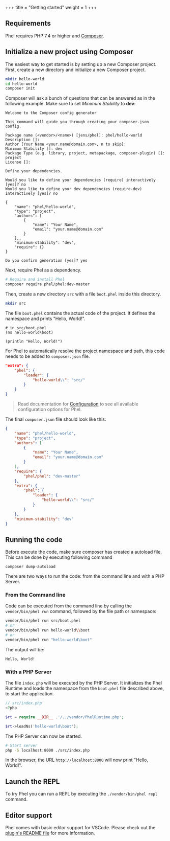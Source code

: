 +++
title = "Getting started"
weight = 1
+++

## Requirements

Phel requires PHP 7.4 or higher and [Composer](https://getcomposer.org/).


## Initialize a new project using Composer

The easiest way to get started is by setting up a new Composer project. First, create a new directory and initialize a new Composer project.

```bash
mkdir hello-world
cd hello-world
composer init
```

Composer will ask a bunch of questions that can be answered as in the following example. Make sure to set *Minimum Stability* to **dev**:

```
Welcome to the Composer config generator

This command will guide you through creating your composer.json config.

Package name (<vendor>/<name>) [jens/phel]: phel/hello-world
Description []:
Author [Your Name <your.name@domain.com>, n to skip]:
Minimum Stability []: dev
Package Type (e.g. library, project, metapackage, composer-plugin) []: project
License []:

Define your dependencies.

Would you like to define your dependencies (require) interactively [yes]? no
Would you like to define your dev dependencies (require-dev) interactively [yes]? no

{
    "name": "phel/hello-world",
    "type": "project",
    "authors": [
        {
            "name": "Your Name",
            "email": "your.name@domain.com"
        }
    ],,
    "minimum-stability": "dev",
    "require": {}
}

Do you confirm generation [yes]? yes
```

Next, require Phel as a dependency.

```bash
# Require and install Phel
composer require phel/phel:dev-master
```

Then, create a new directory `src` with a file `boot.phel` inside this directory.

```bash
mkdir src
```

The file `boot.phel` contains the actual code of the project. It defines the namespace and prints "Hello, World!".

```phel
# in src/boot.phel
(ns hello-world\boot)

(println "Hello, World!")
```

For Phel to automatically resolve the project namespace and path, this code needs to be added to `composer.json` file.

```json
"extra": {
    "phel": {
        "loader": {
            "hello-world\\": "src/"
        }
    }
}
```

> Read documentation for [Configuration](/documentation/configuration) to see all available configuration options for Phel.

The final `composer.json` file should look like this:

```json
{
    "name": "phel/hello-world",
    "type": "project",
    "authors": [
        {
            "name": "Your Name",
            "email": "your.name@domain.com"
        }
    ],
    "require": {
        "phel/phel": "dev-master"
    },
    "extra": {
        "phel": {
            "loader": {
                "hello-world\\": "src/"
            }
        }
    },
    "minimum-stability": "dev"
}
```


## Running the code

Before execute the code, make sure composer has created a autoload file. This can be done by executing following command

```
composer dump-autoload
```

There are two ways to run the code: from the command line and with a PHP Server.


### From the Command line

Code can be executed from the command line by calling the `vendor/bin/phel run` command, followed by the file path or namespace:

```bash
vendor/bin/phel run src/boot.phel
# or
vendor/bin/phel run hello-world\\boot
# or
vendor/bin/phel run "hello-world\boot"
```

The output will be:

```
Hello, World!
```


### With a PHP Server

The file `index.php` will be executed by the PHP Server. It initializes the Phel Runtime and loads the namespace from the `boot.phel` file described above, to start the application.

```php
// src/index.php
<?php

$rt = require __DIR__ .'/../vendor/PhelRuntime.php';

$rt->loadNs('hello-world\boot');
```

The PHP Server can now be started.

```bash
# Start server
php -S localhost:8000 ./src/index.php
```

In the browser, the URL `http://localhost:8000` will now print "Hello, World!".


## Launch the REPL

To try Phel you can run a REPL by executing the `./vendor/bin/phel repl` command.


## Editor support

Phel comes with basic editor support for VSCode. Please check out the [plugin's README file](https://github.com/jenshaase/phel-lang/tree/master/editor-support/vscode) for more information.
